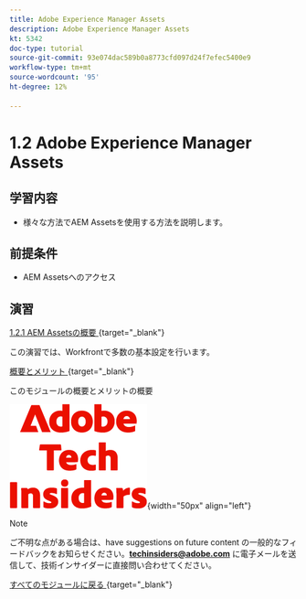 ```yaml
---
title: Adobe Experience Manager Assets
description: Adobe Experience Manager Assets
kt: 5342
doc-type: tutorial
source-git-commit: 93e074dac589b0a8773cfd097d24f7efec5400e9
workflow-type: tm+mt
source-wordcount: '95'
ht-degree: 12%

---
```


# 1.2 Adobe Experience Manager Assets

## 学習内容

- 様々な方法でAEM Assetsを使用する方法を説明します。

## 前提条件

- AEM Assetsへのアクセス

## 演習

[1.2.1 AEM Assetsの概要 ](./ex1.md){target="_blank"}

この演習では、Workfrontで多数の基本設定を行います。

[ 概要とメリット ](./summary.md){target="_blank"}

このモジュールの概要とメリットの概要

![ 技術インサイダー ](./../../../assets/images/techinsiders.png){width="50px" align="left"}

>[!NOTE]
>
>ご不明な点がある場合は、have suggestions on future content の一般的なフィードバックをお知らせください。**techinsiders@adobe.com** に電子メールを送信して、技術インサイダーに直接問い合わせてください。

[ すべてのモジュールに戻る ](../../../overview.md){target="_blank"}
